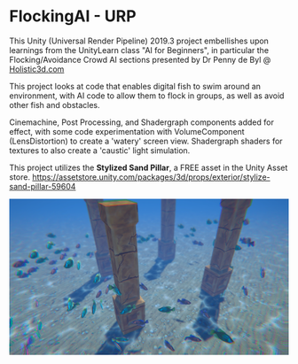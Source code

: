 # FlockingAI - URP

This Unity (Universal Render Pipeline) 2019.3 project embellishes upon
learnings from the UnityLearn class "AI for Beginners", in particular the 
Flocking/Avoidance Crowd AI sections presented by Dr Penny de Byl @ [Holistic3d.com](https://holistic3d.com/)


This project looks at code that enables digital fish to swim around an environment, 
with AI code to allow them to flock in groups, as well as avoid other fish and obstacles.

Cinemachine, Post Processing, and Shadergraph components added for effect, with some
code experimentation with VolumeComponent (LensDistortion) to create a 'watery'
screen view.
Shadergraph shaders for textures to also create a 'caustic' light simulation.

This project utilizes the **Stylized Sand Pillar**, a FREE asset in the Unity Asset store.
https://assetstore.unity.com/packages/3d/props/exterior/stylize-sand-pillar-59604

![alt text](capture.png)

